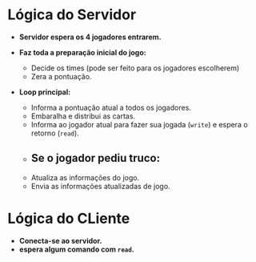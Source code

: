 # **Lógica do Servidor**

- **Servidor espera os 4 jogadores entrarem.**

- **Faz toda a preparação inicial do jogo:**
	- Decide os times (pode ser feito para os jogadores escolherem)
	- Zera a pontuação.

- **Loop principal:**
	- Informa a pontuação atual a todos os jogadores.
	- Embaralha e distribui as cartas.
	- Informa ao jogador atual para fazer sua jogada (`write`) e espera o retorno (`read`).
	- **Se o jogador pediu truco:**
		- 
	- Atualiza as informações do jogo.
	- Envia as informações atualizadas de jogo.


# **Lógica do CLiente**

- **Conecta-se ao servidor.**
- **espera algum comando com `read`.**